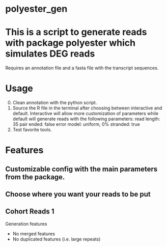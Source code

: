 # polyester_gen

# This is a script to generate reads with package polyester which simulates DEG reads

Requires an annotation file and a fasta file with the transcript sequences. 

# Usage
0) Clean annotation with the python script. 
1) Source the R file in the terminal after choosing between interactive and default. 
Interactive will allow more customization of parameters while default will generate reads with the following parameters:
read length: 35
pair ended: false
error model: uniform, 0%
stranded: true
2) Test favorite tools. 

# Features
## Customizable config with the main parameters from the package. 
## Choose where you want your reads to be put

## Cohort Reads 1
Generation features

- No merged features
- No duplicated features (i.e. large repeats) 
